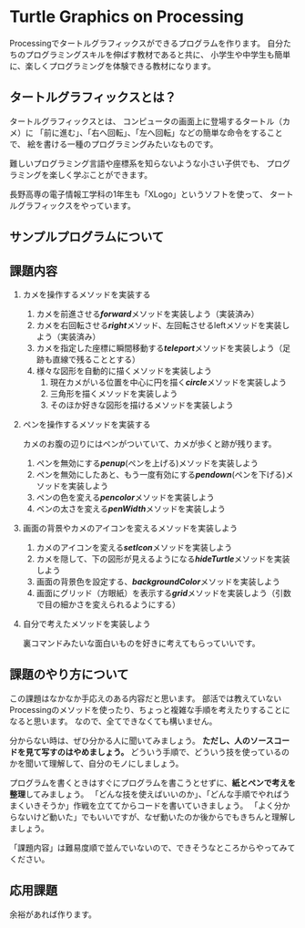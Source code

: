 # Turtle Graphics on Processing

Processingでタートルグラフィックスができるプログラムを作ります。
自分たちのプログラミングスキルを伸ばす教材であると共に、
小学生や中学生も簡単に、楽しくプログラミングを体験できる教材になります。


## タートルグラフィックスとは？

タートルグラフィックスとは、
コンピュータの画面上に登場するタートル（カメ）に
「前に進む」、「右へ回転」、「左へ回転」などの簡単な命令をすることで、
絵を書ける一種のプログラミングみたいなものです。

難しいプログラミング言語や座標系を知らないような小さい子供でも、
プログラミングを楽しく学ぶことができます。

長野高専の電子情報工学科の1年生も「XLogo」というソフトを使って、
タートルグラフィックスをやっています。


## サンプルプログラムについて




## 課題内容

1. カメを操作するメソッドを実装する
	1. カメを前進させる***forward***メソッドを実装しよう（実装済み）
	2. カメを右回転させる***right***メソッド、左回転させるleftメソッドを実装しよう（実装済み）
	3. カメを指定した座標に瞬間移動する***teleport***メソッドを実装しよう（足跡も直線で残ることとする）
	4. 様々な図形を自動的に描くメソッドを実装しよう
		1. 現在カメがいる位置を中心に円を描く***circle***メソッドを実装しよう
		2. 三角形を描くメソッドを実装しよう
		3. そのほか好きな図形を描けるメソッドを実装しよう

2. ペンを操作するメソッドを実装する

	カメのお腹の辺りにはペンがついていて、カメが歩くと跡が残ります。

	1. ペンを無効にする***penup***(ペンを上げる)メソッドを実装しよう
	2. ペンを無効にしたあと、もう一度有効にする***pendown***(ペンを下げる)メソッドを実装しよう
	3. ペンの色を変える***pencolor***メソッドを実装しよう
	4. ペンの太さを変える***penWidth***メソッドを実装しよう

3. 画面の背景やカメのアイコンを変えるメソッドを実装しよう
	1. カメのアイコンを変える***setIcon***メソッドを実装しよう
	2. カメを隠して、下の図形が見えるようになる***hideTurtle***メソッドを実装しよう
	2. 画面の背景色を設定する、***backgroundColor***メソッドを実装しよう
	3. 画面にグリッド（方眼紙）を表示する***grid***メソッドを実装しよう（引数で目の細かさを変えられるようにする）

4. 自分で考えたメソッドを実装しよう

	裏コマンドみたいな面白いものを好きに考えてもらっていいです。


## 課題のやり方について

この課題はなかなか手応えのある内容だと思います。
部活では教えていないProcessingのメソッドを使ったり、ちょっと複雑な手順を考えたりすることになると思います。
なので、全てできなくても構いません。

分からない時は、ぜひ分かる人に聞いてみましょう。
**ただし、人のソースコードを見て写すのはやめましょう。**
どういう手順で、どういう技を使っているのかを聞いて理解して、自分のモノにしましょう。

プログラムを書くときはすぐにプログラムを書こうとせずに、**紙とペンで考えを整理**してみましょう。
「どんな技を使えばいいのか」、「どんな手順でやればうまくいきそうか」作戦を立ててからコードを書いていきましょう。
「よく分からないけど動いた」でもいいですが、なぜ動いたのか後からでもきちんと理解しましょう。

「課題内容」は難易度順で並んでいないので、できそうなところからやってみてください。


## 応用課題

余裕があれば作ります。
